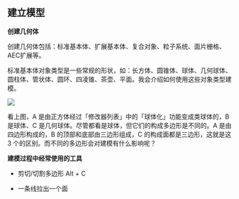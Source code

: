 ## 建立模型
**创建几何体**

创建几何体包括：标准基本体、扩展基本体、复合对象、粒子系统、面片栅格、AEC扩展等。

标准基本体对象类型是一些常规的形状，如：长方体、圆锥体、球体、几何球体、圆柱体、管状体、圆环、四凌锥、茶壶、平面。我会介绍如何使用这些对象类型建模。

![](https://github.com/Twanjun/3dsmax/blob/master/images/0401.png)

看上图，A 是由正方体经过「修改器列表」中的「球体化」功能变成类球体的，B 是球体、C 是几何球体。尽管都看是球体，但它们的构成多边形是不同的。A 是由四边形构成的，B 的顶部和底部由三边形组成，C 的构成面都是三边形，这就是这 3 个的区别。而不同的多边形会对建模有什么影响呢？

**建模过程中经常使用的工具**

* 剪切/切割多边形 Alt + C

* 一条线拉出一个面

